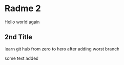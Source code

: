 # Radme 2

Hello world again

## 2nd Title

learn git hub from zero to hero after adding worst branch

some text added

